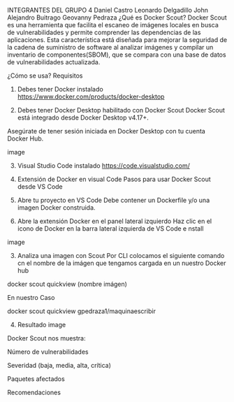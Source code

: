 INTEGRANTES DEL GRUPO 4
Daniel Castro
Leonardo Delgadillo
John Alejandro Buitrago
Geovanny Pedraza
¿Qué es Docker Scout?
Docker Scout es una herramienta que facilita el escaneo de imágenes locales en busca de vulnerabilidades y permite comprender las dependencias de las aplicaciones. Esta característica está diseñada para mejorar la seguridad de la cadena de suministro de software al analizar imágenes y compilar un inventario de componentes(SBOM), que se compara con una base de datos de vulnerabilidades actualizada.

¿Cómo se usa?
Requisitos

1. Debes tener Docker instalado
https://www.docker.com/products/docker-desktop

3. Debes tener Docker Desktop habilitado con Docker Scout
Docker Scout está integrado desde Docker Desktop v4.17+.

Asegúrate de tener sesión iniciada en Docker Desktop con tu cuenta Docker Hub.

image

3. Visual Studio Code instalado
https://code.visualstudio.com/

4. Extensión de Docker en visual Code
Pasos para usar Docker Scout desde VS Code
1. Abre tu proyecto en VS Code
Debe contener un Dockerfile y/o una imagen Docker construida.

2. Abre la extensión Docker en el panel lateral izquierdo
Haz clic en el icono de Docker en la barra lateral izquierda de VS Code e nstall

image

3. Analiza una imagen con Scout
Por CLI colocamos el siguiente comando cn el nombre de la imágen que tengamos cargada en un nuestro Docker hub

docker scout quickview (nombre imágen)

En nuestro Caso

docker scout quickview gpedraza1/maquinaescribir

4. Resultado
image

Docker Scout nos muestra:

Número de vulnerabilidades

Severidad (baja, media, alta, crítica)

Paquetes afectados

Recomendaciones
